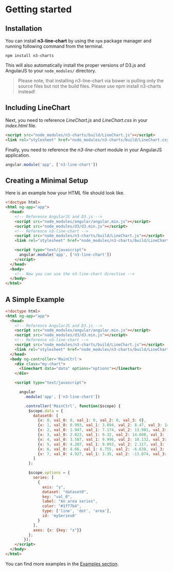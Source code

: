 # Getting started

## Installation

You can install **n3-line-chart** by using the `npm` package manager and running following command from the terminal.

`npm install n3-charts`

This will also automatically install the proper versions of D3.js and AngularJS to your `node_modules/` directory.

> Please note, that installing n3-line-chart via bower is pulling only the source files but not the build files. Please use npm install n3-charts instead!

## Including LineChart

Next, you need to reference *LineChart.js* and *LineChart.css* in your *index.html* file.

```html
<script src="node_modules/n3-charts/build/LineChart.js"></script>
<link rel="stylesheet" href="node_modules/n3-charts/build/LineChart.css">
```

Finally, you need to reference the *n3-line-chart* module in your AngularJS application.

```js
angular.module('app', ['n3-line-chart'])
```

## Creating a Minimal Setup

Here is an example how your HTML file should look like.

```html
<!doctype html>
<html ng-app="app">
  <head>
    <!-- Reference AngularJS and D3.js -->
    <script src="node_modules/angular/angular.min.js"></script>
    <script src="node_modules/d3/d3.min.js"></script>
    <!-- Reference n3-line-chart -->
    <script src="node_modules/n3-charts/build/LineChart.js"></script>
    <link rel="stylesheet" href="node_modules/n3-charts/build/LineChart.css">

    <script type="text/javascript">
      angular.module('app', ['n3-line-chart'])
    </script>
  </head>
  <body>
    <!-- Now you can use the n3-line-chart directive -->
  </body>
</html>
```

## A Simple Example

```html
<!doctype html>
<html ng-app="app">
  <head>
    <!-- Reference AngularJS and D3.js -->
    <script src="node_modules/angular/angular.min.js"></script>
    <script src="node_modules/d3/d3.min.js"></script>
    <!-- Reference n3-line-chart -->
    <script src="node_modules/n3-charts/build/LineChart.js"></script>
    <link rel="stylesheet" href="node_modules/n3-charts/build/LineChart.css">
  </head>
  <body ng-controller='MainCtrl'>
    <div class="my-chart">
      <linechart data="data" options="options"></linechart>
    </div>

    <script type="text/javascript">

      angular
        .module('app', ['n3-line-chart'])

        .controller('MainCtrl', function($scope) {
          $scope.data = {
            dataset0: [
              {x: 0, val_0: 0, val_1: 0, val_2: 0, val_3: 0},
              {x: 1, val_0: 0.993, val_1: 3.894, val_2: 8.47, val_3: 14.347},
              {x: 2, val_0: 1.947, val_1: 7.174, val_2: 13.981, val_3: 19.991},
              {x: 3, val_0: 2.823, val_1: 9.32, val_2: 14.608, val_3: 13.509},
              {x: 4, val_0: 3.587, val_1: 9.996, val_2: 10.132, val_3: -1.167},
              {x: 5, val_0: 4.207, val_1: 9.093, val_2: 2.117, val_3: -15.136},
              {x: 6, val_0: 4.66, val_1: 6.755, val_2: -6.638, val_3: -19.923},
              {x: 7, val_0: 4.927, val_1: 3.35, val_2: -13.074, val_3: -12.625}
            ]
          };

          $scope.options = {
            series: [
              {
                axis: "y",
                dataset: "dataset0",
                key: "val_0",
                label: "An area series",
                color: "#1f77b4",
                type: ['line', 'dot', 'area'],
                id: 'mySeries0'
              }
            ],
            axes: {x: {key: "x"}}
          };
        });
    </script>
  </body>
</html>
```

You can find more examples in the [Examples section](http://n3-charts.github.io/line-chart/#/examples).